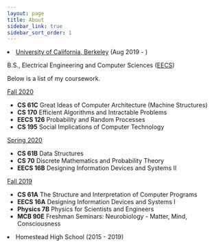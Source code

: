```yaml
---
layout: page
title: About
sidebar_link: true
sidebar_sort_order: 1
---
```


<li><a href="https://berkeley.edu">University of California, Berkeley</a> (Aug 2019 - )


<p>B.S., Electrical Engineering and Computer Sciences (<a href="https://eecs.berkeley.edu">EECS</a>)</p>

<p>Below is a list of my coursework.</p>

<div>
<u>Fall 2020</u>
<ul>
  <li><b>CS 61C</B> Great Ideas of Computer Architecture (Machine Structures)</li>
  <li><b>CS 170</b> Efficient Algorithms and Intractable Problems</li>
  <li><b>EECS 126</b> Probability and Random Processes</li>
  <li><b>CS 195</b> Social Implications of Computer Technology</li>
</ul></div>

<div>
<u>Spring 2020</u>
<ul>
  <li><b>CS 61B</b> Data Structures</li>
  <li><b>CS 70</b> Discrete Mathematics and Probability Theory</li>
  <li><b>EECS 16B</b> Designing Information Devices and Systems II</li>
</ul></div>

<div>
<u>Fall 2019</u>
<ul>
  <li><b>CS 61A</B> The Structure and Interpretation of Computer Programs</li>
  <li><b>EECS 16A</b> Designing Information Devices and Systems I</li>
  <li><b>Physics 7B</b> Physics for Scientists and Engineers</li>
  <li><b>MCB 90E</b> Freshman Seminars: Neurobiology - Matter, Mind, Consciousness</li>
</ul></div>

</li>

<li>Homestead High School (2015 - 2019)
